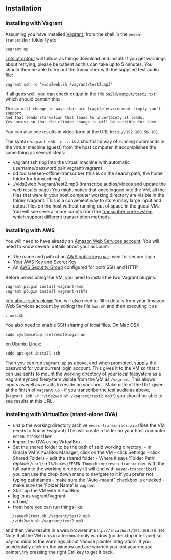 ## Installation 
### Installing with Vagrant

Assuming you have installed [Vagrant](http://vagrantup.com), from the shell in the `eesen-transcriber` folder type:

    vagrant up

[Lots of output](https://github.com/srvk/eesen-transcriber/wiki/expected_output) will follow, as things download and install. If you get warnings about retrying, please be patient as this can take up to 5 minutes. You should then be able to try out the transcriber with the supplied test audio file: 

    vagrant ssh -c "vids2web.sh /vagrant/test2.mp3"

If all goes well, you can check output in the file `build/output/test2.txt` which should contain this:
```
Things will change in ways that are fragile environment simply can't support.
And that leads starvation that leads to uncertainty it leads.
Yes unrest so that the climate change is will be terrible for them.
```
You can also see results in video form at the URL `http://192.168.56.101`.

The syntax `vagrant ssh -c ...` is a shorthand way of running commands in the virtual machine (guest) from the host computer. It accomplishes the same thing as several steps:

  * vagrant ssh (log into the virtual machine with automatic username/password pair vagrant/vagrant)
  * cd tools/eesen-offline-transcriber (this is on the search path, the home folder for transcribing)
  * ./vids2web /vagrant/test2.mp3 (transcribe audios/videos and update the web results page)
You might notice that once logged into the VM, all the files that were in your host computer working directory 
are visible in the folder /vagrant. This is a convenient way to store many large input and output files on the host
without running out of space in the guest VM. You will see several more scripts from the
[transcriber core system](https://github.com/srvk/srvk-eesen-offline-transcriber/blob/master/README.md) which
support different transcription methods.

### Installing with AWS

You will need to have already an [Amazon Web Services account](http://docs.aws.amazon.com/AmazonSimpleDB/latest/DeveloperGuide/AboutAWSAccounts.html). You will need to know several details about your account:

  * The name and path of an [AWS public key pair](http://docs.aws.amazon.com/AWSEC2/latest/UserGuide/ec2-key-pairs.html) used for secure login
  * Your [AWS Key and Secret Key](http://docs.aws.amazon.com/AWSSimpleQueueService/latest/SQSGettingStartedGuide/AWSCredentials.html)
  * An [AWS Security Group](http://docs.aws.amazon.com/AWSEC2/latest/UserGuide/authorizing-access-to-an-instance.html) configured for both SSH and HTTP

Before provisioning the VM, you need to install the two Vagrant plugins:

    vagrant plugin install vagrant-aws
    vagrant plugin install vagrant-sshfs
    
[Info about sshfs plugin](https://github.com/dustymabe/vagrant-sshfs) You will also need to fill in details from your Amazon Web Services account by editing the file `aws.sh` and then executing it as

    . aws.sh
    
You also need to enable SSH sharing of local files. On Mac OSX:

    sudo systemsetup -setremotelogin on
    
on Ubuntu Linux:

    sudo apt-get install ssh

Then you can run `vagrant up` as above, and when prompted, supply the password for your current login account. This gives it to the VM so that it can use sshfs to mount the working directory of your local filesystem as a Vagrant synced filesystem visible from the VM as `/vagrant`. This allows inputs as well as results to reside on your host. Make note of the URL given at the finish of `vagrant up` - if you transcribe the test audio as above,
(`vagrant ssh -c "vids2web.sh /vagrant/test2.mp3"`) you should be able to see results at this URL.

### <a name="OVA"></a> Installing with VirtualBox (stand-alone OVA)
 * unzip the working directory archive `eesen-transcriber.zip` (files the VM needs to find in /vagrant)
   This will create a folder on your host computer `eesen-transcriber`
  * Import the OVA using VirtualBox
  * Set the shared folder to be the path of said working directory:
        - in Oracle VM VirtualBox Manager, click on the VM
        - click Settings
        - click Shared Folders
        - edit the shared folder
        - Where it says 'Folder Path' replace `/usr1/er1k/boxes/EESEN-Thumbdrive/eesen-transcriber` with
        the full path to the working directory (it will end with `eesen-transcriber`) - you can use the drop-down
        menu to navigate to it if you prefer not typing pathnames
        - make sure the "Auto-mount" checkbox is checked
        - make sure the 'Folder Name' is `vagrant`
  * Start up the VM with VirtualBox
  * log in as vagrant/vagrant
  * cd bin/
  * from here you can run things like:
```
  ./speech2text.sh /vagrant/test2.mp3
  ./vids2web.sh /vagrant/test2.mp3
```
  and then view results in a web browser at `http://localhost/192.168.56.101`
  Note that the VM runs in a terminal-only window (no desktop interface) so pay no mind to the
  warnings about 'mouse pointer integration'. If you accidentally click on the window and are
  worried you lost your mouse pointer, try pressing the right Ctrl key to get it back.
  

